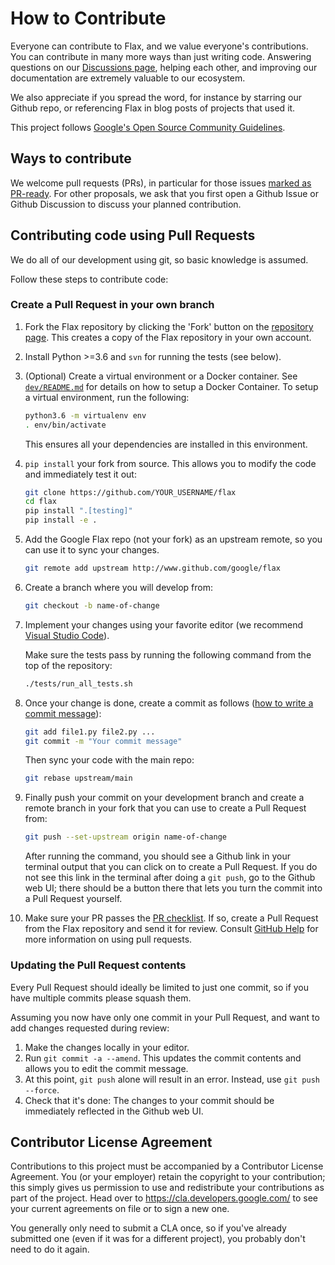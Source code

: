 # How to Contribute

Everyone can contribute to Flax, and we value everyone's contributions. 
You can contribute in many more ways than just writing code. Answering questions
on our [Discussions page](https://github.com/google/flax/discussions), helping
each other, and improving our documentation are extremely valuable to our
ecosystem.

We also appreciate if you spread the word, for instance by starring our Github
repo, or referencing Flax in blog posts of projects that used it.

This project follows
[Google's Open Source Community Guidelines](https://opensource.google/conduct/).

## Ways to contribute

We welcome pull requests (PRs), in particular for those issues
[marked as PR-ready](https://github.com/google/flax/issues?q=is%3Aopen+is%3Aissue+label%3A%22Status%3A+pull+requests+welcome%22). For other proposals, we ask that you first open a Github Issue or
Github Discussion to discuss your planned contribution.

## Contributing code using Pull Requests

We do all of our development using git, so basic knowledge is assumed.

Follow these steps to contribute code:

### Create a Pull Request in your own branch

1. Fork the Flax repository by clicking the 'Fork' button on the
   [repository page](http://www.github.com/google/flax). This creates a copy
   of the Flax repository in your own account.

2. Install Python >=3.6 and `svn` for running the tests (see below).

3. (Optional) Create a virtual environment or a Docker container. See 
   [`dev/README.md`](https://github.com/google/flax/blob/main/dev/README.md)
   for details on how to setup a Docker Container. To setup a virtual environment,
   run the following:

   ```bash
   python3.6 -m virtualenv env
   . env/bin/activate
   ```
  
   This ensures all your dependencies are installed in this environment.

4. `pip install` your fork from source. This allows you to modify the code
   and immediately test it out:

   ```bash
   git clone https://github.com/YOUR_USERNAME/flax
   cd flax
   pip install ".[testing]"
   pip install -e .
   ```

5. Add the Google Flax repo (not your fork) as an upstream remote, so you can use it to sync your
   changes.

   ```bash
   git remote add upstream http://www.github.com/google/flax
   ```


6. Create a branch where you will develop from:

   ```bash
   git checkout -b name-of-change
   ```

7. Implement your changes using your favorite editor (we recommend
   [Visual Studio Code](https://code.visualstudio.com/)).

   Make sure the tests pass by running the following command from the top of
   the repository:

   ```bash
   ./tests/run_all_tests.sh
   ```

8. Once your change is done, create a commit as follows 
   ([how to write a commit message](https://chris.beams.io/posts/git-commit/)):

   ```bash
   git add file1.py file2.py ...
   git commit -m "Your commit message"
   ```

   Then sync your code with the main repo:

   ```bash
   git rebase upstream/main
   ```

9. Finally push your commit on your development branch and create a remote 
   branch in your fork that you can use to create a Pull Request from:

   ```bash
   git push --set-upstream origin name-of-change
   ```
   
   After running the command, you should see a Github link in your terminal output that you can click on to create a Pull Request.
   If you do not see this link in the terminal after doing a `git push`, go to the Github web UI; there should be a button there that lets you turn the commit into a Pull Request yourself.

10. Make sure your PR passes the 
   [PR checklist](https://github.com/google/flax/blob/main/.github/pull_request_template.md#checklist).
   If so, create a Pull Request from the Flax repository and send it for review.
   Consult [GitHub Help](https://help.github.com/articles/about-pull-requests/)
   for more information on using pull requests.

### Updating the Pull Request contents

Every Pull Request should ideally be limited to just one commit, so if you have multiple commits please squash them.

Assuming you now have only one commit in your Pull Request, and want to add changes requested during review:

1. Make the changes locally in your editor.
2. Run `git commit -a --amend`. This updates the commit contents and allows you to edit the commit message.
3. At this point, `git push` alone will result in an error. Instead, use `git push --force`.
4. Check that it's done: The changes to your commit should be immediately reflected in the Github web UI.

## Contributor License Agreement

Contributions to this project must be accompanied by a Contributor License
Agreement. You (or your employer) retain the copyright to your contribution;
this simply gives us permission to use and redistribute your contributions as
part of the project. Head over to <https://cla.developers.google.com/> to see
your current agreements on file or to sign a new one.

You generally only need to submit a CLA once, so if you've already submitted one
(even if it was for a different project), you probably don't need to do it
again.
